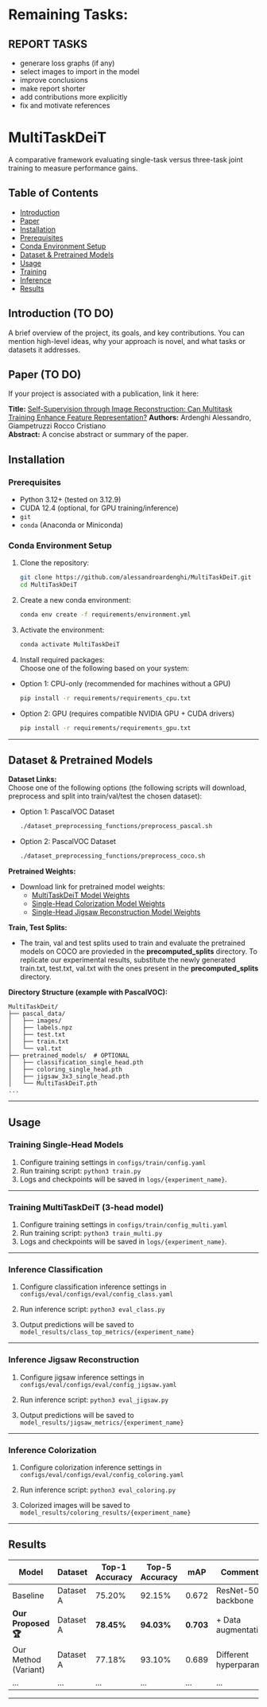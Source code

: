 # Remaining Tasks:
## REPORT TASKS
- generare loss graphs (if any)
- select images to import in the model
- improve conclusions
- make report shorter
- add contributions more explicitly
- fix and motivate references

# MultiTaskDeiT 
A comparative framework evaluating single-task versus three-task joint training to measure performance gains.

## Table of Contents 
- [Introduction](#introduction) 
- [Paper](#paper) 
- [Installation](#installation) 
- [Prerequisites](#prerequisites) 
- [Conda Environment Setup](#conda-environment-setup) 
- [Dataset & Pretrained Models](#dataset--pretrained-models) 
- [Usage](#usage) 
- [Training](#training) 
- [Inference](#inference) 
- [Results](#results) 

## Introduction (TO DO)

A brief overview of the project, its goals, and key contributions. You can mention high-level ideas, why your approach is novel, and what tasks or datasets it addresses. 


## Paper (TO DO)

If your project is associated with a publication, link it here: 


**Title:** [Self-Supervision through Image Reconstruction: Can Multitask Training Enhance
Feature Representation?](INSERT_PAPER_URL_HERE) 
**Authors:** Ardenghi Alessandro, Giampetruzzi Rocco Cristiano   
**Abstract:** A concise abstract or summary of the paper. 

## Installation 
### Prerequisites 
- Python 3.12+ (tested on 3.12.9) 
- CUDA 12.4 (optional, for GPU training/inference) 
- `git` 
- `conda` (Anaconda or Miniconda) 

### Conda Environment Setup 
1. Clone the repository:

   ```bash
   git clone https://github.com/alessandroardenghi/MultiTaskDeiT.git
   cd MultiTaskDeiT
   ```
2. Create a new conda environment: 

    ```bash 
    conda env create -f requirements/environment.yml
    ``` 

3. Activate the environment: 
    
    ```bash 
    conda activate MultiTaskDeiT
    ``` 

4. Install required packages:  
Choose one of the following based on your system:
- Option 1: CPU-only (recommended for machines without a GPU)
    ```bash 
    pip install -r requirements/requirements_cpu.txt
    ``` 
- Option 2: GPU (requires compatible NVIDIA GPU + CUDA drivers)
    ```bash 
    pip install -r requirements/requirements_gpu.txt
    ``` 
--- 
## Dataset & Pretrained Models 
**Dataset Links:**  
Choose one of the following options (the following scripts will download, preprocess and split into train/val/test the chosen dataset):
- Option 1: PascalVOC Dataset
    ```bash 
    ./dataset_preprocessing_functions/preprocess_pascal.sh
    ``` 
- Option 2: PascalVOC Dataset
    ```bash 
    ./dataset_preprocessing_functions/preprocess_coco.sh
    ``` 
**Pretrained Weights:** 
- Download link for pretrained model weights:
   -  [MultiTaskDeiT Model Weights](https://github.com/alessandroardenghi/MultiTaskDeiT/releases/download/v1.0/MultiTaskDeiT.pth)
   -  [Single-Head Colorization Model Weights](https://github.com/alessandroardenghi/MultiTaskDeiT/releases/download/v1.0.0/coloring_single_head.pth)
   -  [Single-Head Jigsaw Reconstruction Model Weights](https://github.com/alessandroardenghi/MultiTaskDeiT/releases/download/v1.0.1/jigsaw_3x3_single_head.pth)


**Train, Test Splits:** 
- The train, val and test splits used to train and evaluate the pretrained models on COCO are provieded in the __precomputed_splits__ directory. To replicate our experimental results, substitute the newly generated train.txt, test.txt, val.txt with the ones present in the __precomputed_splits__ directory.

**Directory Structure (example with PascalVOC):** 
``` 
MultiTaskDeit/
├── pascal_data/
│   ├── images/
│   ├── labels.npz
│   ├── test.txt
│   ├── train.txt
│   └── val.txt
├── pretrained_models/  # OPTIONAL
│   ├── classification_single_head.pth
│   ├── coloring_single_head.pth
│   ├── jigsaw_3x3_single_head.pth
│   └── MultiTaskDeiT.pth
...
``` 
--- 
## Usage ### 
### Training Single-Head Models
1. Configure training settings in `configs/train/config.yaml`
2. Run training script: ```python3 train.py```
3. Logs and checkpoints will be saved in `logs/{experiment_name}`.
--- 
### Training MultiTaskDeiT (3-head model)
1. Configure training settings in `configs/train/config_multi.yaml`
2. Run training script: ```python3 train_multi.py```
3. Logs and checkpoints will be saved in `logs/{experiment_name}`.
--- 
### Inference Classification
1. Configure classification inference settings in `configs/eval/configs/eval/config_class.yaml`

2. Run inference script: ```python3 eval_class.py``` 
3. Output predictions will be saved to `model_results/class_top_metrics/{experiment_name}` 
--- 
### Inference Jigsaw Reconstruction
1. Configure jigsaw inference settings in `configs/eval/configs/eval/config_jigsaw.yaml`

2. Run inference script: ```python3 eval_jigsaw.py``` 
3. Output predictions will be saved to `model_results/jigsaw_metrics/{experiment_name}` 
--- 
### Inference Colorization
1. Configure colorization inference settings in `configs/eval/configs/eval/config_coloring.yaml`

2. Run inference script: ```python3 eval_coloring.py``` 
3. Colorized images will be saved to `model_results/coloring_results/{experiment_name}` 
--- 
## Results 
| Model | Dataset | Top-1 Accuracy | Top-5 Accuracy | mAP | Comments | 
|---------------------|--------------|----------------|----------------|----------|------------------------| 
| Baseline | Dataset A | 75.20% | 92.15% | 0.672 | ResNet-50 backbone | 
| **Our Proposed 🏆** | Dataset A | **78.45%** | **94.03%** | **0.703**| + Data augmentation | 
| Our Method (Variant)| Dataset A | 77.18% | 93.10% | 0.689 | Different hyperparams | 
| ... | ... | ... | ... | ... | ... | 
--- 
